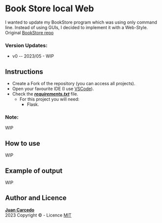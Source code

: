 # Book Store local Web
I wanted to update my BookStore program which was using only command line. Instead of using GUIs, I decided to implement it with a Web-Style.  
Original [BookStore repo](https://github.com/JuanCarcedo/Bookstore)
  
### Version Updates:  
+ v0 -- 2023/05 - WIP

## Instructions
- Create a Fork of the repository (you can access all projects).
- Open your favourite IDE (I use [VSCode](https://code.visualstudio.com/)).
- Check the ***[requirements.txt]()*** file.  
  - For this project you will need:
    + Flask.  

### Note: 
WIP  

## How to use
WIP  

## Example of output
WIP  

## Author and Licence
**[Juan Carcedo](https://github.com/JuanCarcedo)**  
2023 Copyright © - Licence [MIT](https://github.com/JuanCarcedo/Update-Bookstore/blob/master/LICENSE)